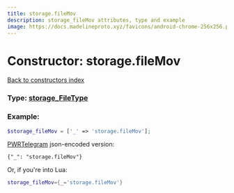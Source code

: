 ```yaml
---
title: storage.fileMov
description: storage_fileMov attributes, type and example
image: https://docs.madelineproto.xyz/favicons/android-chrome-256x256.png
---
```

# Constructor: storage.fileMov  
[Back to constructors index](index.md)






### Type: [storage\_FileType](../types/storage_FileType.md)


### Example:

```php
$storage_fileMov = ['_' => 'storage.fileMov'];
```  

[PWRTelegram](https://pwrtelegram.xyz) json-encoded version:

```
{"_": "storage.fileMov"}
```


Or, if you're into Lua:

```lua
storage_fileMov={_='storage.fileMov'}

```



